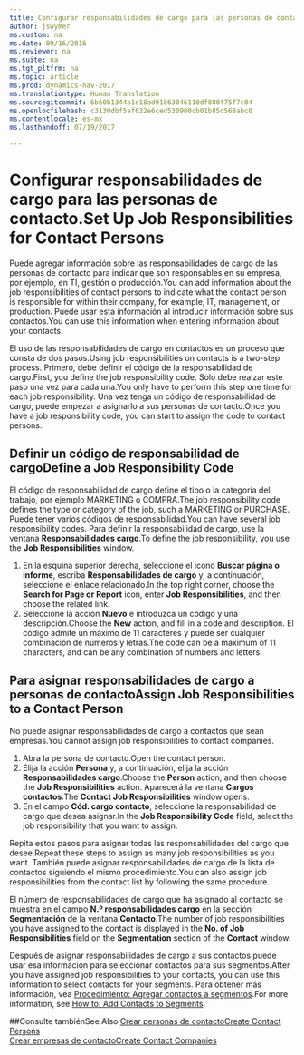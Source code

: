 ```yaml
---
title: Configurar responsabilidades de cargo para las personas de contacto.
author: jswymer
ms.custom: na
ms.date: 09/16/2016
ms.reviewer: na
ms.suite: na
ms.tgt_pltfrm: na
ms.topic: article
ms.prod: dynamics-nav-2017
ms.translationtype: Human Translation
ms.sourcegitcommit: 6b60b1344a1e18ad91863046110df880f75f7c04
ms.openlocfilehash: c3130dbf5af632e6ced530900cb01b85d568abc0
ms.contentlocale: es-mx
ms.lasthandoff: 07/19/2017

---
```

# <a name="set-up-job-responsibilities-for-contact-persons"></a><span data-ttu-id="8a823-102">Configurar responsabilidades de cargo para las personas de contacto.</span><span class="sxs-lookup"><span data-stu-id="8a823-102">Set Up Job Responsibilities for Contact Persons</span></span>
<span data-ttu-id="8a823-103">Puede agregar información sobre las responsabilidades de cargo de las personas de contacto para indicar que son responsables en su empresa, por ejemplo, en TI, gestión o producción.</span><span class="sxs-lookup"><span data-stu-id="8a823-103">You can add information about the job responsibilities of contact persons to indicate what the contact person is responsible for within their company, for example, IT, management, or production.</span></span> <span data-ttu-id="8a823-104">Puede usar esta información al introducir información sobre sus contactos.</span><span class="sxs-lookup"><span data-stu-id="8a823-104">You can use this information when entering information about your contacts.</span></span>

<span data-ttu-id="8a823-105">El uso de las responsabilidades de cargo en contactos es un proceso que consta de dos pasos.</span><span class="sxs-lookup"><span data-stu-id="8a823-105">Using job responsibilities on contacts is a two-step process.</span></span> <span data-ttu-id="8a823-106">Primero, debe definir el código de la responsabilidad de cargo.</span><span class="sxs-lookup"><span data-stu-id="8a823-106">First, you define the job responsibility code.</span></span> <span data-ttu-id="8a823-107">Solo debe realzar este paso una vez para cada una.</span><span class="sxs-lookup"><span data-stu-id="8a823-107">You only have to perform this step one time for each job responsibility.</span></span> <span data-ttu-id="8a823-108">Una vez tenga un código de responsabilidad de cargo, puede empezar a asignarlo a sus personas de contacto.</span><span class="sxs-lookup"><span data-stu-id="8a823-108">Once you have a job responsibility code, you can start to assign the code to contact persons.</span></span>

## <a name="define-a-job-responsibility-code"></a><span data-ttu-id="8a823-109">Definir un código de responsabilidad de cargo</span><span class="sxs-lookup"><span data-stu-id="8a823-109">Define a Job Responsibility Code</span></span>
<span data-ttu-id="8a823-110">El código de responsabilidad de cargo define el tipo o la categoría del trabajo, por ejemplo MARKETING o COMPRA.</span><span class="sxs-lookup"><span data-stu-id="8a823-110">The job responsibility code defines the type or category of the job, such a MARKETING or PURCHASE.</span></span> <span data-ttu-id="8a823-111">Puede tener varios códigos de responsabilidad.</span><span class="sxs-lookup"><span data-stu-id="8a823-111">You can have several job responsibility codes.</span></span> <span data-ttu-id="8a823-112">Para definir la responsabilidad de cargo, use la ventana **Responsabilidades cargo**.</span><span class="sxs-lookup"><span data-stu-id="8a823-112">To define the job responsibility, you use the **Job Responsibilities** window.</span></span>

1. <span data-ttu-id="8a823-113">En la esquina superior derecha, seleccione el icono **Buscar página o informe**, escriba **Responsabilidades de cargo** y, a continuación, seleccione el enlace relacionado.</span><span class="sxs-lookup"><span data-stu-id="8a823-113">In the top right corner, choose the **Search for Page or Report** icon, enter **Job Responsibilities**, and then choose the related link.</span></span>
2. <span data-ttu-id="8a823-114">Seleccione la acción **Nuevo** e introduzca un código y una descripción.</span><span class="sxs-lookup"><span data-stu-id="8a823-114">Choose the **New** action, and fill in a code and description.</span></span> <span data-ttu-id="8a823-115">El código admite un máximo de 11 caracteres y puede ser cualquier combinación de números y letras.</span><span class="sxs-lookup"><span data-stu-id="8a823-115">The code can be a maximum of 11 characters, and can be any combination of numbers and letters.</span></span>

## <a name="assign-job-responsibilities-to-a-contact-person"></a><span data-ttu-id="8a823-116">Para asignar responsabilidades de cargo a personas de contacto</span><span class="sxs-lookup"><span data-stu-id="8a823-116">Assign Job Responsibilities to a Contact Person</span></span>
<span data-ttu-id="8a823-117">No puede asignar responsabilidades de cargo a contactos que sean empresas.</span><span class="sxs-lookup"><span data-stu-id="8a823-117">You cannot assign job responsibilities to contact companies.</span></span>

1. <span data-ttu-id="8a823-118">Abra la persona de contacto.</span><span class="sxs-lookup"><span data-stu-id="8a823-118">Open the contact person.</span></span>
2. <span data-ttu-id="8a823-119">Elija la acción **Persona** y, a continuación, elija la acción **Responsabilidades cargo**.</span><span class="sxs-lookup"><span data-stu-id="8a823-119">Choose the **Person** action, and then choose the **Job Responsibilities** action.</span></span> <span data-ttu-id="8a823-120">Aparecerá la ventana **Cargos contactos**.</span><span class="sxs-lookup"><span data-stu-id="8a823-120">The **Contact Job Responsibilities** window opens.</span></span>
3. <span data-ttu-id="8a823-121">En el campo **Cód. cargo contacto**, seleccione la responsabilidad de cargo que desea asignar.</span><span class="sxs-lookup"><span data-stu-id="8a823-121">In the **Job Responsibility Code** field, select the job responsibility that you want to assign.</span></span>

<span data-ttu-id="8a823-122">Repita estos pasos para asignar todas las responsabilidades del cargo que desee.</span><span class="sxs-lookup"><span data-stu-id="8a823-122">Repeat these steps to assign as many job responsibilities as you want.</span></span> <span data-ttu-id="8a823-123">También puede asignar responsabilidades de cargo de la lista de contactos siguiendo el mismo procedimiento.</span><span class="sxs-lookup"><span data-stu-id="8a823-123">You can also assign job responsibilities from the contact list by following the same procedure.</span></span>

<span data-ttu-id="8a823-124">El número de responsabilidades de cargo que ha asignado al contacto se muestra en el campo **N.º responsabilidades cargo** en la sección **Segmentación** de la ventana **Contacto**.</span><span class="sxs-lookup"><span data-stu-id="8a823-124">The number of job responsibilities you have assigned to the contact is displayed in the **No. of Job Responsibilities** field on the **Segmentation** section of the **Contact** window.</span></span>

<span data-ttu-id="8a823-125">Después de asignar responsabilidades de cargo a sus contactos puede usar esa información para seleccionar contactos para sus segmentos.</span><span class="sxs-lookup"><span data-stu-id="8a823-125">After you have assigned job responsibilities to your contacts, you can use this information to select contacts for your segments.</span></span> <span data-ttu-id="8a823-126">Para obtener más información, vea [Procedimiento: Agregar contactos a segmentos](marketing-add-contact-segment.md).</span><span class="sxs-lookup"><span data-stu-id="8a823-126">For more information, see [How to: Add Contacts to Segments](marketing-add-contact-segment.md).</span></span>

##<a name="see-also"></a><span data-ttu-id="8a823-127">Consulte también</span><span class="sxs-lookup"><span data-stu-id="8a823-127">See Also</span></span>
[<span data-ttu-id="8a823-128">Crear personas de contacto</span><span class="sxs-lookup"><span data-stu-id="8a823-128">Create Contact Persons</span></span>](marketing-create-contact-persons.md)  
[<span data-ttu-id="8a823-129">Crear empresas de contacto</span><span class="sxs-lookup"><span data-stu-id="8a823-129">Create Contact Companies</span></span>](marketing-create-contact-companies.md)

